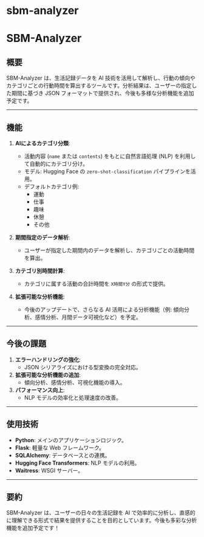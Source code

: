 # sbm-analyzer

# **SBM-Analyzer**

## **概要**
SBM-Analyzer は、生活記録データを AI 技術を活用して解析し、行動の傾向やカテゴリごとの行動時間を算出するツールです。分析結果は、ユーザーの指定した期間に基づき JSON フォーマットで提供され、今後も多様な分析機能を追加予定です。

---

## **機能**
1. **AIによるカテゴリ分類**:
   - 活動内容 (`name` または `contents`) をもとに自然言語処理 (NLP) を利用して自動的にカテゴリ分け。
   - モデル: Hugging Face の `zero-shot-classification` パイプラインを活用。
   - デフォルトカテゴリ例:
     - 運動
     - 仕事
     - 趣味
     - 休憩
     - その他

2. **期間指定のデータ解析**:
   - ユーザーが指定した期間内のデータを解析し、カテゴリごとの活動時間を算出。

3. **カテゴリ別時間計算**:
   - カテゴリに属する活動の合計時間を `X時間Y分` の形式で提供。

4. **拡張可能な分析機能**:
   - 今後のアップデートで、さらなる AI 活用による分析機能（例: 傾向分析、感情分析、月間データ可視化など）を予定。

---

## **今後の課題**
1. **エラーハンドリングの強化**:
   - JSON シリアライズにおける型変換の完全対応。
2. **拡張可能な分析機能の追加**:
   - 傾向分析、感情分析、可視化機能の導入。
3. **パフォーマンス向上**:
   - NLP モデルの効率化と処理速度の改善。

---

## **使用技術**
- **Python**: メインのアプリケーションロジック。
- **Flask**: 軽量な Web フレームワーク。
- **SQLAlchemy**: データベースとの連携。
- **Hugging Face Transformers**: NLP モデルの利用。
- **Waitress**: WSGI サーバー。

---

## **要約**
SBM-Analyzer は、ユーザーの日々の生活記録を AI で効率的に分析し、直感的に理解できる形式で結果を提供することを目的としています。今後も多彩な分析機能を追加予定です！